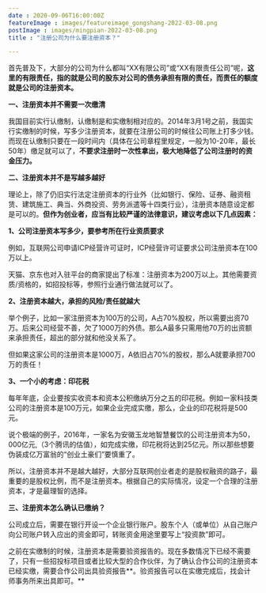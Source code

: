 ```yaml
---
date : 2020-09-06T16:00:00Z
featureImage : images/featureimage_gongshang-2022-03-08.png
postImage : images/mingpian-2022-03-08.png
title : "注册公司为什么要注册资本？"

---
```

首先普及下，大部分的公司为什么都叫“XX有限公司”或“XX有限责任公司”呢，**这里的有限责任，指的就是公司的股东对公司的债务承担有限的责任，而责任的额度就是公司的注册资本。**

**一、注册资本并不需要一次缴清**

我国目前实行认缴制，认缴制是和实缴制相对应的。2014年3月1号之前，我国实行实缴制的时候，写多少注册资本，就要在注册公司的时候往公司账上打多少钱。而现在认缴制只要在一段时间内（具体在公司章程里规定，一般为10-20年，最长50年）缴足就可以了，**不要求注册时一次性拿出，极大地降低了公司注册时的资金压力。**

**二、注册资本并不是写越多越好**

理论上，除了仍旧实行法定注册资本的行业外（比如银行、保险、证券、融资租赁、建筑施工、典当、外商投资、劳务派遣等十四类行业），注册资本随意设定都是可以的。**但作为创业者，应当有比较严谨的法律意识，建议考虑以下几点因素：**

**1、公司注册资本写多少，要参考所在行业资质要求**

例如，互联网公司申请ICP经营许可证时，ICP经营许可证要求公司注册资本在100万以上。

天猫、京东也对入驻平台的商家提出了标准：注册资本为200万以上。其他需要资质/资格的，如招投标等，参照行业通行做法就可以了。

**2、注册资本越大，承担的风险/责任就越大**

举个例子，比如一家注册资本为100万的公司，A占70%股权，所以需要出资70万。后来公司经营不善，欠了1000万的外债。那么A最多只需用他70万的出资额来承担责任，超出的部分就和他没关系了。

但如果这家公司的注册资本是1000万，A依旧占70%的股权，那么A就要承担700万的责任！

**3、一个小的考虑：印花税**

每年年底，企业要按实收资本和资本公积缴纳万分之五的印花税。例如一家科技类公司的注册资本是100万元，如果企业完成实缴，那么，企业的印花税将是500元。

说个极端的例子，2016年，一家名为安徽玉龙地智慧餐饮的公司注册资本为50，000亿元,（3个腾讯的估值），如完成实缴，印花税将达到25亿元。所以那些想要伪装成亿万富翁的“创业土豪们”要慎重了。

所以，注册资本并不是越大越好，大部分互联网创业者走的是股权融资的路子，最重要的是股权比例，而不是注册资本。根据自己的实际情况，设定一个合理的注册资本，才是最理智的选择。

**三、注册资本怎么确认已缴纳？**

公司成立后，需要在银行开设一个企业银行账户。股东个人（或单位）从自己账户向公司账户转入应出的资金即可，转账资金用途里要写上“投资款”即可。

之前在实缴制的时候，注册资本是需要验资报告的。现在多数情况下已经不需要了，只有一些招投标项目或者比较大型的合作伙伴，为了确认合作公司的注册资本已经实缴，需要合作公司出具验资报告**。验资报告可以在实缴完成后，找会计师事务所来出具即可。**